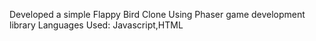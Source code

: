 Developed a simple Flappy Bird Clone
Using Phaser game development library
Languages Used: Javascript,HTML
